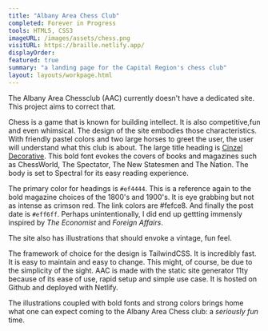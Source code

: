 ```yaml
---
title: "Albany Area Chess Club"
completed: Forever in Progress
tools: HTML5, CSS3
imageURL: /images/assets/chess.png
visitURL: https://braille.netlify.app/
displayOrder: 
featured: true
summary: "a landing page for the Capital Region's chess club"
layout: layouts/workpage.html
---
```


The Albany Area Chessclub (AAC) currently doesn't have a dedicated site. This project aims to correct that.

Chess is a game that is known for building intellect. It is also competitive,fun and even whimsical. The design of the site embodies those characteristics. With friendly pastel colors and two large horses to greet the user, the user will understand what this club is about. The large title heading is [Cinzel Decorative](https://fonts.google.com/specimen/Cinzel+Decorative). This bold font evokes the covers of books and magazines such as ChessWorld, The Spectator, The New Statesmen and The Nation. The body is set to Spectral for its easy reading experience.

The primary color for headings is <code>#ef4444</code>. This is a reference again to the bold magazine choices of the 1800's and 1900's. It is eye grabbing but not as intense as crimson red. The link colors are <codde>#fefce8</code>. And finally the post date is <code>#eff6ff</code>. Perhaps unintentionally, I did end up gettting immensly inspired by *The Economist* and *Foreign Affairs*. 

The site also has illustrations that should envoke a vintage, fun feel. 

The framework of choice for the design is TailwindCSS. It is incredibly fast. It is easy to maintain and easy to change. This might, of course, be due to the simplicity of the sight. AAC is  made with the static site generator 11ty because of its ease of use, rapid setup and simple use case. It is hosted on Github and deployed with Netlify.

The illustrations coupled with bold fonts and strong colors brings home what one can expect coming to the Albany Area Chess club: a *seriously fun* time.

